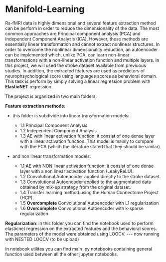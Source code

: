 # Manifold-Learning

Rs-fMRI data is highly dimensional and several feature extraction method can be perform in order to reduce the dimensionality of the data. The most common approaches are Principal component analysis (PCA) and Independent Component Analysis (ICA). However, these methods are essentially  linear transformation and cannot extract nonlinear structures. In order to overcome the nonlinear dimensionality reduction, an autoencoder can be implemented which, unlike PCA, can learn non-linear transformations with a non-linear activation function and multiple layers. In this project, we will used the stroke dataset available from previuous studies.
In addition, the extracted features are used as predictors of neurophsychological score using languages scores as behavioral domain. This task is perform by simply solving a linear regression problem with **ElasticNET** regression.

The project is organized in two main folders:


 **Feature extraction methods**: 
 - this folder is subdivide into linear transformation models:
    *  1.1 Principal Component Analysis
    * 1.2 Independent Component Analysis
    * 1.3 AE with linear activation function: it consist of one dense layer with a linear activation function. This model is mainly to compare with the PCA (which the literature stated that they should be similar). 
        
- and non linear transformation models:
     * 1.1  AE with NON linear activation function: it consist of one dense layer with a non linear activation function (LeakyReLU).
     * 1.2  Convolutional Autoencoder applied directly to the stroke dataset. 
     * 1.3  Convolutional Autoencoder applied to the augmentated data obtained by mix-up strategy from the original dataset.
     * 1.4  Transfer learning method using the Human Connectome Project (HCP).
     * 1.5 **Overcomplete** Convolutional Autoencoder with L1 regularization
     * 1.6 **Overcomplete** Convolutional Autoencoder with k-sparse regularization
     
 **Regularization**: in this folder you can find the notebook used to perform elasticnet regression on the extracted features and the behavioral scores. The parameters of the model were obtained using LOOCV. --- now running with NESTED LOOCV (to be upload) 


In notebook utilites you can find main .py notebooks containing general function used between all the other jupyter notebooks.
